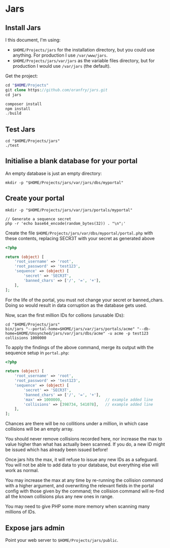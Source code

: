 # Jars

## Install Jars

I this document, I'm using:

- `$HOME/Projects/jars` for the installation directory, but you could use anything. For production I use `/var/www/jars`.
- `$HOME/Projects/jars/var/jars` as the variable files directory, but for production I would use `/var/jars` (the default).

Get the project:

```php
cd "$HOME/Projects"
git clone https://github.com/oranfry/jars.git
cd jars

composer install
npm install
./build
```

## Test Jars

```
cd "$HOME/Projects/jars"
./test
```

## Initialise a blank database for your portal

An empty database is just an empty directory:

```
mkdir -p "$HOME/Projects/jars/var/jars/dbs/myportal"
```

## Create your portal

```
mkdir -p "$HOME/Projects/jars/var/jars/portals/myportal"

// Generate a sequence secret
php -r 'echo base64_encode(random_bytes(32)) . "\n";'
```

Create the file `$HOME/Projects/jars/var/dbs/myportal/portal.php` with these contents, replacing SECR3T with your secret as generated above

```php
<?php

return (object) [
    'root_username' => 'root',
    'root_password' => 'test123',
    'sequence' => (object) [
        'secret' => 'SECR3T',
        'banned_chars' => ['/', '=', '+'],
    ],
];
```

For the life of the portal, you must not change your secret or banned_chars. Doing so would result in data corruption as the database gets used.

Now, scan the first million IDs for collions (unusable IDs):

```
cd "$HOME/Projects/jars"
bin/jars "--portal-home=$HOME/jars/var/jars/portals/acme" "--db-home=$HOME/Unsynched/jars/var/jars/dbs/acme" -u acme -p test123 collisions 1000000
```

To apply the findings of the above command, merge its output with the sequence setup in `portal.php`:

```php
<?php

return (object) [
    'root_username' => 'root',
    'root_password' => 'test123',
    'sequence' => (object) [
        'secret' => 'SECR3T',
        'banned_chars' => ['/', '=', '+'],
        'max' => 1000000,                   // example added line
        'collisions' => [398734, 541078],   // example added line
    ],
];
```

Chances are there will be no collitions under a million, in which case collisions will be an empty array.

You should never remove collisions recorded here, nor increase the max to value higher than what has actually been scanned. If you do, a new ID might be issued which has already been issued before!

Once jars hits the max, it will refuse to issue any new IDs as a safeguard. You will not be able to add data to your database, but everything else will work as normal.

You may increase the max at any time by re-running the collision command with a higher argument, and overwriting the relevant fields in the portal config with those given by the command; the collision command will re-find all the known collisions plus any new ones in range.

You may need to give PHP some more memory when scanning many millions of IDs.

## Expose jars admin

Point your web server to `$HOME/Projects/jars/public`.
